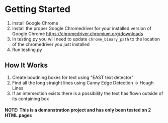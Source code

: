 # Getting Started
1. Install Google Chrome
2. Install the proper Google Chromedriver for your installed version of Google Chrome https://chromedriver.chromium.org/downloads
3. In testing.py you will need to update `chrome_binary_path` to the location of the chromedriver you just installed
4. Run testing.py

## How It Works
1. Create boudning boxes for text using "EAST text detector"
2. Find all the long straight lines using Canny Edge Detection -> Hough Lines
3. If an intersection exists there is a possibility the text has flown outside of its containing box

#### NOTE: This is a demonstration project and has only been tested on 2 HTML pages
